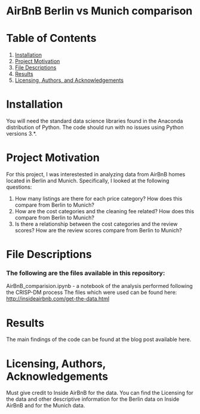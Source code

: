 # AirBnB Berlin vs Munich comparison

# Table of Contents

1. [Installation](https://github.com/esther-neumann/airbnb/blob/master/README.md#installation)
1. [Project Motivation](https://github.com/esther-neumann/airbnb/blob/master/README.md#project-motivation)
1. [File Descriptions](https://github.com/esther-neumann/airbnb/blob/master/README.md#file-descriptions)
1. [Results](https://github.com/esther-neumann/airbnb/blob/master/README.md#results)
1. [Licensing, Authors, and Acknowledgements](https://github.com/esther-neumann/airbnb/blob/master/README.md#licensing-authors-acknowledgements)

# Installation

You will need the standard data science libraries found in the Anaconda distribution of Python. The code should run with no issues using Python versions 3.*.

# Project Motivation

For this project, I was interestested in analyzing data from AirBnB homes located in Berlin and Munich. Specifically, I looked at the following questions:

 1. How many listings are there for each price category? How does this compare from Berlin to Munich?
 2. How are the cost categories and the cleaning fee related? How does this compare from Berlin to Munich?
 3. Is there a relationship between the cost categories and the review scores? How are the review scores compare from Berlin to Munich?


# File Descriptions

### The following are the files available in this repository:

AirBnB_comparision.ipynb - a notebook of the analysis performed following the CRISP-DM process
The files which were used can be found here: http://insideairbnb.com/get-the-data.html
  
# Results

The main findings of the code can be found at the blog post available here.

# Licensing, Authors, Acknowledgements

Must give credit to Inside AirBnB for the data. You can find the Licensing for the data and other descriptive information for the Berlin data on Inside AirBnB and for the Munich data.

